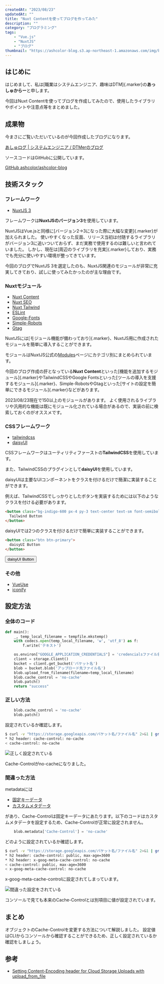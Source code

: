 ```yaml
---
createdAt: "2023/08/23"
updatedAt: ""
title: "Nuxt Contentを使ってブログを作ってみた"
description: ""
category: "プログラミング"
tags:
    - "Vue.js"
    - "NuxtJS"
    - "ブログ"
thumbnail: "https://ashcolor-blog.s3.ap-northeast-1.amazonaws.com/img/blog/programming/nuxt-blog/thumbnail.png"
---
```


## はじめに

はじめまして、私は[職業はシステムエンジニア、趣味はDTM]{.marker}の**あっしゅからー**と申します。

今回はNuxt Contentを使ってブログを作成してみたので、使用したライブラリやポイントや注意点等をまとめました。

## 成果物

今まさにご覧いただいているのが今回作成したブログになります。

[あしゅログ | システムエンジニア / DTMerのブログ](https://blog.ashcolor.jp/)

ソースコードはGitHubに公開しています。

[GitHub ashcolor/ashcolor-blog](https://github.com/ashcolor/ashcolor-blog)

## 技術スタック

### フレームワーク

- [NuxtJS 3](https://nuxt.com/)

フレームワークは**NuxtJSのバージョン3**を使用しています。

NuxtJSはVue.jsと同様に[バージョン2→3になった際に大幅な変更]{.marker}が加えられました。
使いやすくなった反面、リリース当初は付随するライブラリがバージョン3に追いついておらず、まだ実務で使用するのは難しいと言われていました。
しかし、現在は[周辺のライブラリを充実]{.marker}しており、実務でも充分に使いやすい環境が整ってきています。

今回のブログでNuxtJS 3を選定したのも、NuxtJS関連のモジュールが非常に充実してきており、試しに使ってみたかったのが主な理由です。

### Nuxtモジュール

- [Nuxt Content](https://content.nuxtjs.org/guide/writing/content-directory/)
- [Nuxt SEO](https://nuxtseo.com/)
- [Nuxt Tailwind](https://tailwindcss.nuxtjs.org/)
- [ESLint](https://nuxt.com/modules/eslint)
- [Google-Fonts](https://google-fonts.nuxtjs.org/)
- [Simple-Robots](https://nuxt.com/modules/simple-robots)
- [Gtag](https://nuxt.com/modules/gtag)

NuxtJSには[モジュール機能が備わっており]{.marker}、NuxtJS用に作成されたモジュールを簡単に導入することができます。

モジュールはNuxtJS公式の[Modules](https://nuxt.com/modules)ページにカテゴリ別にまとめられています。

今回のブログ作成の肝となっている**Nuxt Content**といった[機能を追加するモジュール]{.marker}やTailwindCSSやGoogle Fontsといった[ツールの導入を支援するモジュール]{.marker}、Simple-RobotsやGtagといった[サイトの設定を簡単にできるモジュール]{.marker}などがあります。

2023/08/23現在で150以上のモジュールがあります。
よく使用されるライブラリや汎用的な機能は既にモジュール化されている場合があるので、実装の前に検索しておくのがオススメです。

### CSSフレームワーク

- [tailwindcss](https://tailwindcss.com/)
- [daisyUI](https://daisyui.com/)

CSSフレームワークはユーティリティファーストの**TailwindCSS**を使用しています。

また、TailwindCSSのプラグインとして**daisyUI**を使用しています。

daisyUIは主要なUIコンポーネントをクラスを付けるだけで簡潔に実装することができます。

例えば、TailwindCSSでしっかりとしたボタンを実装するためには以下のようなクラスを付ける必要があります。

```html
<button class="bg-indigo-600 px-4 py-3 text-center text-sm font-semibold inline-block text-white cursor-pointer uppercase transition duration-200 ease-in-out rounded-md hover:bg-indigo-700 focus-visible:outline-none focus-visible:ring-2 focus-visible:ring-indigo-600 focus-visible:ring-offset-2 active:scale-95">
  Tailwind Button
</button>
```


daisyUIでは2つのクラスを付けるだけで簡単に実装することができます。

```html
<button class="btn btn-primary">
  daisyUI Button
</button>
```

<button class="btn btn-primary">
  daisyUI Button
</button>

### その他

- [VueUse]()
- [iconify](https://iconify.design/)

## 設定方法

### 全体のコード

```python [upload.py]
def main():
    _, temp_local_filename = tempfile.mkstemp()
    with codecs.open(temp_local_filename, 'w', 'utf_8') as f:
        f.write('テキスト')

    os.environ["GOOGLE_APPLICATION_CREDENTIALS"] = 'credencialsファイル名'
    client = storage.Client()
    bucket = client.get_bucket('バケット名')
    blob = bucket.blob('アップロード先ファイル名')
    blob.upload_from_filename(filename=temp_local_filename)
    blob.cache_control = 'no-cache'
    blob.patch()
    return "success"
```

### 正しい方法

```python [upload.py]
    blob.cache_control = 'no-cache'
    blob.patch()
```

設定されているか確認します。

```bash
$ curl -v "https://storage.googleapis.com/バケット名/ファイル名" 2>&1 | grep -i Cache-Control
* h2 header: cache-control: no-cache
< cache-control: no-cache
```

![正しく設定されている](https://ashcolor-blog.s3.ap-northeast-1.amazonaws.com/img/blog/programming/cloud-storage-cache-control/ok.png)

Cache-Controlがno-cacheになりました。

### 間違った方法

metadataには

- [固定キーデータ](https://cloud.google.com/storage/docs/metadata?hl=ja#mutable)
- [カスタムメタデータ](https://cloud.google.com/storage/docs/metadata?hl=ja#custom-metadata)

があり、Cache-Controlは固定キーデータにあたります。以下のコードはカスタムメタデータを設定するため、Cache-Controlが正常に設定されません。

```python [upload.py]
    blob.metadata['Cache-Control'] = 'no-cache'
```

どのように設定されているか確認します。

```bash
$ curl -v "https://storage.googleapis.com/バケット名/ファイル名" 2>&1 | grep -i Cache-Control
* h2 header: cache-control: public, max-age=3600
* h2 header: x-goog-meta-cache-control: no-cache
< cache-control: public, max-age=3600
< x-goog-meta-cache-control: no-cache
```

x-goog-meta-cache-controlに設定されてしまっています。

![間違った設定をされている](https://ashcolor-blog.s3.ap-northeast-1.amazonaws.com/img/blog/programming/cloud-storage-cache-control/ng.png)

コンソールで見ても本来のCache-Controlとは別項目に値が設定されています。

## まとめ

オブジェクトのCache-Controlを変更する方法について解説しました。
設定値はCLIからコンソールから確認することができるため、正しく設定されているか確認をしましょう。

## 参考

- [Setting Content-Encoding header for Cloud Storage Uploads with upload_from_file](https://github.com/googleapis/google-cloud-python/issues/3099)
